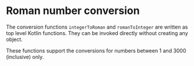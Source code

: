 # Roman number conversion

The conversion functions `integerToRoman` and `romanToInteger` are written as top level Kotlin functions. 
They can be invoked directly without creating any object.

These functions support the conversions for numbers between 1 and 3000 (inclusive) only.